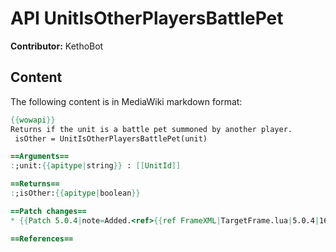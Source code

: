 # API UnitIsOtherPlayersBattlePet

**Contributor:** KethoBot

## Content

The following content is in MediaWiki markdown format:

```mediawiki
{{wowapi}}
Returns if the unit is a battle pet summoned by another player.
 isOther = UnitIsOtherPlayersBattlePet(unit)

==Arguments==
:;unit:{{apitype|string}} : [[UnitId]]

==Returns==
:;isOther:{{apitype|boolean}}

==Patch changes==
* {{Patch 5.0.4|note=Added.<ref>{{ref FrameXML|TargetFrame.lua|5.0.4|16016|811|20120821}}</ref>}}

==References==
```